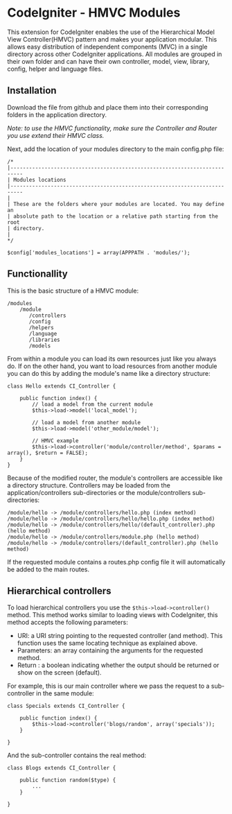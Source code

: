 CodeIgniter - HMVC Modules
========================

This extension for CodeIgniter enables the use of the Hierarchical Model View Controller(HMVC) pattern and makes your application modular. This allows easy distribution of independent components (MVC) in a single directory across other CodeIgniter applications. All modules are grouped in their own folder and can have their own controller, model, view, library, config, helper and language files.

Installation
------------

Download the file from github and place them into their corresponding folders in the application directory.

_Note: to use the HMVC functionality, make sure the Controller and Router you use extend their HMVC class._

Next, add the location of your modules directory to the main config.php file:

    /*
    |--------------------------------------------------------------------------
    | Modules locations
    |--------------------------------------------------------------------------
    |
    | These are the folders where your modules are located. You may define an
    | absolute path to the location or a relative path starting from the root
    | directory.
    |
    */
    
    $config['modules_locations'] = array(APPPATH . 'modules/');

Functionallity
--------------

This is the basic structure of a HMVC module:

    /modules
        /module
           /controllers
           /config
           /helpers
           /language
           /libraries
           /models
           
From within a module you can load its own resources just like you always do. If on the other hand, you want to load resources from another module you can do this by adding the module's name like a directory structure:

    class Hello extends CI_Controller {
        
        public function index() {
            // load a model from the current module
            $this->load->model('local_model');
            
            // load a model from another module
            $this->load->model('other_module/model');

            // HMVC example
            $this->load->controller('module/controller/method', $params = array(), $return = FALSE);
        }
    }
    
Because of the modified router, the module's controllers are accessible like a directory structure. Controllers may be loaded from the application/controllers sub-directories or the module/controllers sub-directories:

    /module/hello -> /module/controllers/hello.php (index method)
    /module/hello -> /module/controllers/hello/hello.php (index method)
    /module/hello -> /module/controllers/hello/(default_controller).php (hello method)
    /module/hello -> /module/controllers/module.php (hello method)
    /module/hello -> /module/controllers/(default_controller).php (hello method)
    
If the requested module contains a routes.php config file it will automatically be added to the main routes.

Hierarchical controllers
------------------------

To load hierarchical controllers you use the `$this->load->controller()` method. This method works similar to loading views with CodeIgniter, this method accepts the following parameters:

 - URI: a URI string pointing to the requested controller (and method). This function uses the same locating technique as explained above.
 - Parameters: an array containing the arguments for the requested method.
 - Return : a boolean indicating whether the output should be returned or show on the screen (default).
 
For example, this is our main controller where we pass the request to a sub-controller in the same module:
 
    class Specials extends CI_Controller {
        
        public function index() {
            $this->load->controller('blogs/random', array('specials'));
        }
        
    }
    
And the sub-controller contains the real method:

    class Blogs extends CI_Controller {
    
        public function random($type) {
            ...
        }
        
    }
